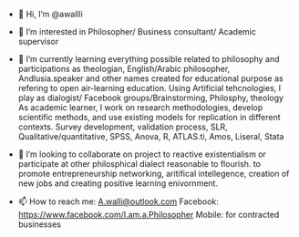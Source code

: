 - 👋 Hi, I’m @awallli
- 👀 I’m interested in Philosopher/ Business consultant/ Academic supervisor 
- 🌱 I’m currently learning everything possible related to philosophy and participations as theologian, English/Arabic philosopher, Andlusia.speaker and other names created for educational purpose as refering to open air-learning education. 
Using Artificial tehcnologies, I play as dialogist/ Facebook groups/Brainstorming, Philosphy, theology
As academic learner, I work on research methodologies, develop scientific methods, and use existing models for replication in different contexts. Survey development, validation process, SLR, Qualitative/quantitative, SPSS, Anova, R, ATLAS.ti, Amos, Liseral, Stata

- 💞️ I’m looking to collaborate on project to reactive existentialism or participate at other philosphical dialect reasonable to flourish. to promote entrepreneurship networking, aritifical intellegence, creation of new jobs and creating positive learning enivornment.  
- 📫 How to reach me: A.walli@outlook.com Facebook: https://www.facebook.com/I.am.a.Philosopher   Mobile: for contracted businesses

<!---
awallli/awallli is a ✨ special ✨ repository because its `README.md` (this file) appears on your GitHub profile.
You can click the Preview link to take a look at your changes.
--->
